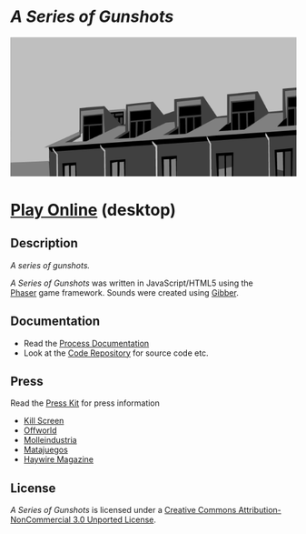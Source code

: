 # *A Series of Gunshots*

![](images/a-series-of-gunshots-banner.png)

# [Play Online](https://www.pippinbarr.com/a-series-of-gunshots/) (desktop)

## Description
*A series of gunshots.*

_A Series of Gunshots_ was written in JavaScript/HTML5 using the [Phaser](http://phaser.io/) game framework. Sounds were created using [Gibber](http://charlie-roberts.com/gibber/).

## Documentation
* Read the [Process Documentation](../process)
* Look at the [Code Repository](https://github.com/pippinbarr/a-series-of-gunshots) for source code etc.

## Press
Read the [Press Kit](../press) for press information

* [Kill Screen](https://killscreen.com/articles/a-series-of-gunshots-calls-out-senseless-gun-violence-in-games)
* [Offworld](http://boingboing.net/2015/11/19/a-series-of-gunshots.html)
* [Molleindustria](http://www.molleindustria.org/blog/top-ten-2015-games-you-dont-have-to-play/)
* [Matajuegos](http://mata.juegos/en/2016/07/minimal-input-games-and-the-exploration-of-juice/)
* [Haywire Magazine](http://www.haywiremag.com/columns/opened-world-framing-violence/)

## License
*A Series of Gunshots* is licensed under a [Creative Commons Attribution-NonCommercial 3.0 Unported License](http://creativecommons.org/licenses/by-nc/3.0/).

